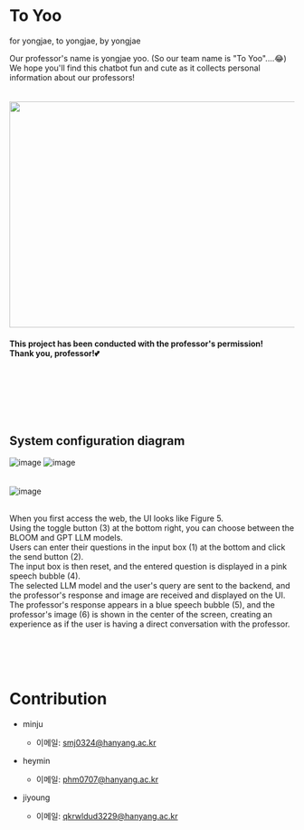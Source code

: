 # To Yoo
for yongjae, to yongjae, by yongjae

Our professor's name is yongjae yoo. (So our team name is "To Yoo"....😂)
<br/>We hope you'll find this chatbot fun and cute as it collects personal information about our professors!
<br/>
<br/>
<br/>
<img src="https://github.com/kgty0707/Yooyongjae/assets/156056438/fdbb3e1c-a144-40c4-9514-c40b25a4e521.png" width="700" height="400"/>
<br/>
#### This project has been conducted with the professor's permission! <br/>Thank you, professor!💕
<br/>
<br/>
<br/>
<br/>
<br/>

## System configuration diagram

![image](https://github.com/kgty0707/Yooyongjae/assets/156056438/085e15a6-46bf-4f22-9c85-0580f7a24856)
![image](https://github.com/kgty0707/Yooyongjae/assets/156056438/3ced5f4d-6c04-4cea-a1a2-91ca638c81ef)
<br/>
<br/>
<br/>
![image](https://github.com/kgty0707/Yooyongjae/assets/156056438/02f177c9-4c0c-4712-8e9a-b590aea48db5)

<br/>
When you first access the web, the UI looks like Figure 5. <br/>Using the toggle button (3) at the bottom right, you can choose between the BLOOM and GPT LLM models.
<br/>Users can enter their questions in the input box (1) at the bottom and click the send button (2). <br/>The input box is then reset, and the entered question is displayed in a pink speech bubble (4). <br/>The selected LLM model and the user's query are sent to the backend, and the professor's response and image are received and displayed on the UI. The professor's response appears in a blue speech bubble (5), and the professor's image (6) is shown in the center of the screen, creating an experience as if the user is having a direct conversation with the professor.

<br/>
<br/>
<br/>
<br/>
<br/>

# Contribution

- minju
  - 이메일: [smj0324@hanyang.ac.kr](mailto:smj0324@hanyang.ac.kr)
    
- heymin
  - 이메일: [phm0707@hanyang.ac.kr](mailto:phm0707@hanyang.ac.kr)

- jiyoung
  - 이메일: [qkrwldud3229@hanyang.ac.kr](mailto:qkrwldud3229@hanyang.ac.kr)

<br/>
<br/>
<br/>
<br/>
<br/>
